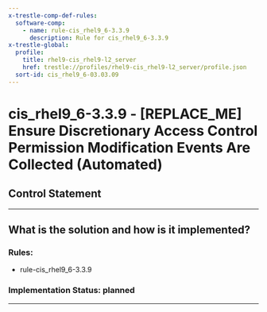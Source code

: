 ```yaml
---
x-trestle-comp-def-rules:
  software-comp:
    - name: rule-cis_rhel9_6-3.3.9
      description: Rule for cis_rhel9_6-3.3.9
x-trestle-global:
  profile:
    title: rhel9-cis_rhel9-l2_server
    href: trestle://profiles/rhel9-cis_rhel9-l2_server/profile.json
  sort-id: cis_rhel9_6-03.03.09
---
```


# cis_rhel9_6-3.3.9 - \[REPLACE_ME\] Ensure Discretionary Access Control Permission Modification Events Are Collected (Automated)

## Control Statement

______________________________________________________________________

## What is the solution and how is it implemented?

<!-- For implementation status enter one of: implemented, partial, planned, alternative, not-applicable -->

<!-- Note that the list of rules under ### Rules: is read-only and changes will not be captured after assembly to JSON -->

<!-- Add control implementation description here for control: cis_rhel9_6-3.3.9 -->

### Rules:

  - rule-cis_rhel9_6-3.3.9

### Implementation Status: planned

______________________________________________________________________
